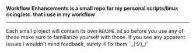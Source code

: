 
**Workflow Enhancements is a small repo for my personal scripts/linux ricing/etc. that i use in my workflow**

---

Each small project will contain its own `README.md` so before you use any of these make sure to familiarize yourself with those.
If you see any apparent issues i wouldn't mind feedback, surely ill fix them ¯\_(ツ)_/¯



